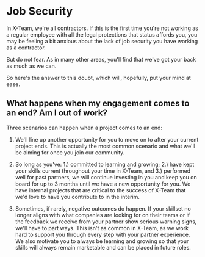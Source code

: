 # Job Security

In X-Team, we're all contractors. If this is the first time you're not working as a regular employee with all the legal protections that status affords you, you may be feeling a bit anxious about the lack of job security you have working as a contractor.

But do not fear. As in many other areas, you'll find that we've got your back as much as we can.

So here's the answer to this doubt, which will, hopefully, put your mind at ease.

## What happens when my engagement comes to an end? Am I out of work?

Three scenarios can happen when a project comes to an end:

1. We'll line up another opportunity for you to move on to after your current project ends. This is actually the most common scenario and what we'll be aiming for once you join our community.

2. So long as you've: 1.\) committed to learning and growing; 2.\) have kept your skills current throughout your time in X-Team, and 3.\) performed well for past partners, we will continue investing in you and keep you on board for up to 3 months until we have a new opportunity for you. We have internal projects that are critical to the success of X-Team that we'd love to have you contribute to in the interim.

3. Sometimes, if rarely, negative outcomes do happen. If your skillset no longer aligns with what companies are looking for on their teams or if the feedback we receive from your partner show serious warning signs, we'll have to part ways. This isn't as common in X-Team, as we work hard to support you through every step with your partner experience. We also motivate you to always be learning and growing so that your skills will always remain marketable and can be placed in future roles.



